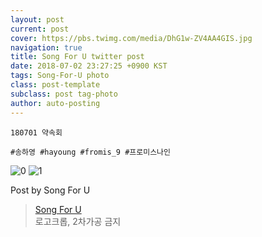 ```yaml
---
layout: post
current: post
cover: https://pbs.twimg.com/media/DhG1w-ZV4AA4GIS.jpg
navigation: true
title: Song For U twitter post
date: 2018-07-02 23:27:25 +0900 KST
tags: Song-For-U photo
class: post-template
subclass: post tag-photo
author: auto-posting
---
```


```  
180701 약속회  
  
#송하영 #hayoung #fromis_9 #프로미스나인  

```

![0](https://pbs.twimg.com/media/DhG1wAyU0AAd1UE.jpg)
![1](https://pbs.twimg.com/media/DhG1w-ZV4AA4GIS.jpg)


Post by Song For U

> [Song For U](https://twitter.com/songforu_0929)  
  로고크롭, 2차가공 금지
